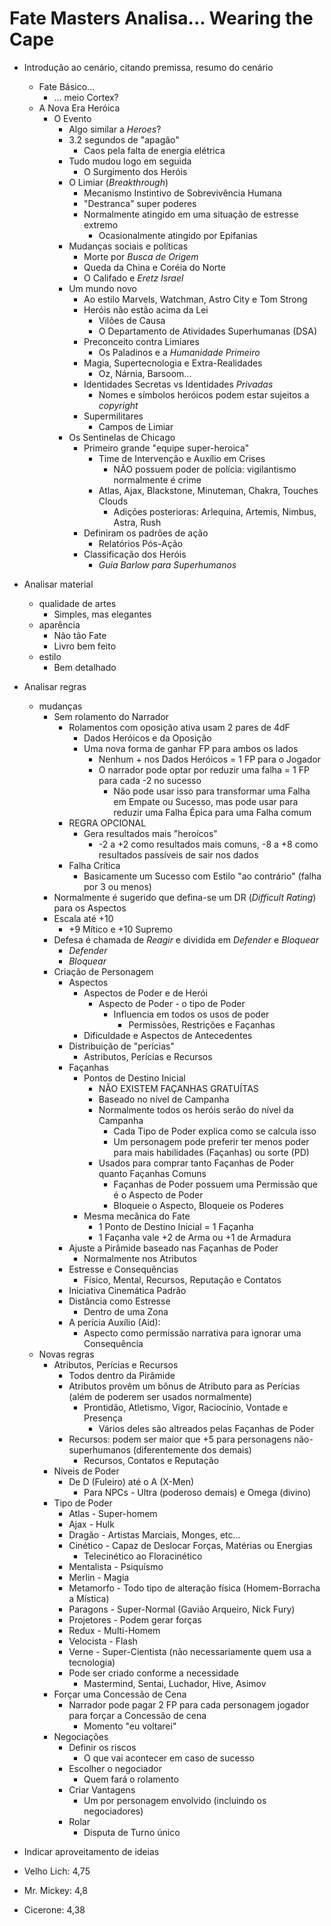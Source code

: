 # Fate Masters Analisa... Wearing the Cape

+ Introdução ao cenário, citando premissa, resumo do cenário
  + Fate Básico...
    + ... meio Cortex?
  + A Nova Era Heróica
    + O Evento
      + Algo similar a _Heroes_?
      + 3.2 segundos de "apagão" 
        + Caos pela falta de energia elétrica
      + Tudo mudou logo em seguida
        + O Surgimento dos Heróis
      + O Limiar (_Breakthrough_)
        + Mecanismo Instintivo de Sobrevivência Humana
        + "Destranca" super poderes
        + Normalmente atingido em uma situação de estresse extremo
          + Ocasionalmente atingido por Epifanias
      + Mudanças sociais e políticas
        + Morte por _Busca de Origem_
        + Queda da China e Coréia do Norte
        + O Califado e _Eretz Israel_
      + Um mundo novo
        + Ao estilo Marvels, Watchman, Astro City e Tom Strong
        + Heróis não estão acima da Lei
          + Vilões de Causa
          + O Departamento de Atividades Superhumanas (DSA)
        + Preconceito contra Limiares
          + Os Paladinos e a _Humanidade Primeiro_
        + Magia, Supertecnologia e Extra-Realidades
          + Oz, Nárnia, Barsoom...
        + Identidades Secretas vs Identidades _Privadas_
          + Nomes e símbolos heróicos podem estar sujeitos a _copyright_
        + Supermilitares
          + Campos de Limiar
      + Os Sentinelas de Chicago
        + Primeiro grande "equipe super-heroica"
          + Time de Intervenção e Auxílio em Crises
            + NÃO possuem poder de polícia: vigilantismo normalmente é crime
          + Atlas, Ajax, Blackstone, Minuteman, Chakra, Touches Clouds
            + Adições posterioras: Arlequina, Artemis, Nimbus, Astra, Rush
        + Definiram os padrões de ação
          + Relatórios Pós-Ação
        + Classificação dos Heróis
          + _Guia Barlow para Superhumanos_
+ Analisar material 
    + qualidade de artes
      + Simples, mas elegantes
    + aparência
      + Não tão Fate
      + Livro bem feito
    + estilo
      + Bem detalhado
+ Analisar regras 
	+ mudanças
        + Sem rolamento do Narrador
          + Rolamentos com oposição ativa usam 2 pares de 4dF
            + Dados Heróicos e da Oposição
            + Uma nova forma de ganhar FP para ambos os lados
              + Nenhum + nos Dados Heróicos = 1 FP para o Jogador
              + O narrador pode optar por reduzir uma falha = 1 FP para cada -2 no sucesso
                + Não pode usar isso para transformar uma Falha em Empate ou Sucesso, mas pode usar para reduzir uma Falha Épica para uma Falha comum
          + REGRA OPCIONAL 
            + Gera resultados mais "heroícos"
              + -2 a +2 como resultados mais comuns, -8 a +8 como resultados passíveis de sair nos dados
          + Falha Crítica
            + Basicamente um Sucesso com Estilo "ao contrário" (falha por 3 ou menos)
        + Normalmente é sugerido que defina-se um DR (_Difficult Rating_) para os Aspectos
        + Escala até +10
          + +9 Mítico e +10 Supremo
        + Defesa é chamada de _Reagir_ e  dividida em _Defender_ e _Bloquear_
          + _Defender_
          + _Bloquear_
      + Criação de Personagem
        + Aspectos
          + Aspectos de Poder e de Herói
            + Aspecto de Poder - o tipo de Poder
              + Influencia em todos os usos de poder
                + Permissões, Restrições e Façanhas
          + Dificuldade e Aspectos de Antecedentes
        + Distribuição de "perícias"
          + Astributos, Perícias e Recursos
        + Façanhas
          + Pontos de Destino Inicial
            + NÃO EXISTEM FAÇANHAS GRATUÍTAS
            + Baseado no nível de Campanha
            + Normalmente todos os heróis serão do nível da Campanha
              + Cada Tipo de Poder explica como se calcula isso
              + Um personagem pode preferir ter menos poder para mais habilidades (Façanhas) ou sorte (PD)
            + Usados para comprar tanto Façanhas de Poder quanto Façanhas Comuns
              + Façanhas de Poder possuem uma Permissão que é o Aspecto de Poder
              + Bloqueie o Aspecto, Bloqueie os Poderes
           + Mesma mecânica do Fate
              + 1 Ponto de Destino Inicial = 1 Façanha
              + 1 Façanha vale +2 de Arma ou +1 de Armadura
        + Ajuste a Pirâmide baseado nas Façanhas de Poder
          + Normalmente nos Atributos
        + Estresse e Consequências
          + Físico, Mental, Recursos, Reputação e Contatos
        + Iniciativa Cinemática Padrão
        + Distância como Estresse
          + Dentro de uma Zona
        + A perícia Auxílio (Aid):
          + Aspecto como permissão narrativa para ignorar uma Consequência
	+ Novas regras
        + Atributos, Perícias e Recursos
          + Todos dentro da Pirâmide
          + Atributos provêm um bônus de Atributo para as Perícias (além de poderem ser usados normalmente)
            + Prontidão, Atletismo, Vigor, Raciocínio, Vontade e Presença
              + Vários deles são altreados pelas Façanhas de Poder
          + Recursos: podem ser maior que +5 para personagens não-superhumanos (diferentemente dos demais)
            + Recursos, Contatos e Reputação
        + Níveis de Poder
          + De D (Fuleiro) até o A (X-Men)
            + Para NPCs - Ultra (poderoso demais) e Omega (divino)
        + Tipo de Poder
          + Atlas - Super-homem
          + Ajax - Hulk
          + Dragão - Artistas Marciais, Monges, etc...
          + Cinético - Capaz de Deslocar Forças, Matérias ou Energias
            + Telecinético ao Floracinético
          + Mentalista - Psiquísmo
          + Merlin - Magia
          + Metamorfo - Todo tipo de alteração física (Homem-Borracha a Mística)
          + Paragons - Super-Normal (Gavião Arqueiro, Nick Fury)
          + Projetores - Podem gerar forças
          + Redux - Multi-Homem
          + Velocista - Flash
          + Verne - Super-Cientista (não necessariamente quem usa a tecnologia)
          + Pode ser criado conforme a necessidade
            + Mastermind, Sentai, Luchador, Hive, Asimov
        + Forçar uma Concessão de Cena
          + Narrador pode pagar 2 FP para cada personagem jogador para forçar a Concessão de cena
            + Momento "eu voltarei"
        + Negociações
          + Definir os riscos
            + O que vai acontecer em caso de sucesso
          + Escolher o negociador
            + Quem fará o rolamento
          + Criar Vantagens
            + Um por personagem envolvido (incluindo os negociadores)
          + Rolar 
            + Disputa de Turno único
+ Indicar aproveitamento de ideias


+ Velho Lich: 4,75
+ Mr. Mickey: 4,8
+ Cicerone: 4,38